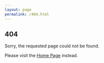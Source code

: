 ```yaml
---
layout: page
permalink: /404.html
---
```


## 404

Sorry, the requested page could not be found.

Please visit the [Home Page](/) instead.
